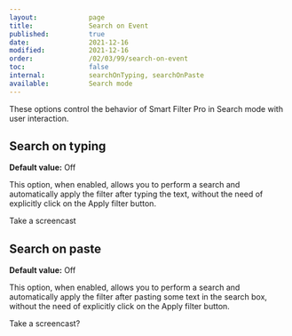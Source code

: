 ```yaml
---
layout:             page
title:              Search on Event
published:          true
date:               2021-12-16
modified:           2021-12-16
order:              /02/03/99/search-on-event
toc:                false
internal:           searchOnTyping, searchOnPaste
available:          Search mode
---
```

These options control the behavior of Smart Filter Pro in Search mode with user interaction.

## Search on typing

**Default value:** Off

This option, when enabled, allows you to perform a search and automatically apply the filter after typing the text, without the need of explicitly click on the Apply filter button.

<todo>Take a screencast</todo>

## Search on paste

**Default value:** Off

This option, when enabled, allows you to perform a search and automatically apply the filter after pasting some text in the search box, without the need of explicitly click on the Apply filter button.

<todo>Take a screencast?</todo>